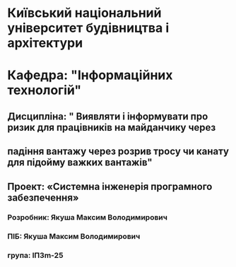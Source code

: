 # Київський національний університет будівництва і архітектури  
# Кафедра: "Інформаційних технологій"  
## Дисципліна: " Виявляти і інформувати про ризик для працівників на майданчику через 
## падіння вантажу через розрив тросу чи канату для підойму важких вантажів"  
## Проект: «Системна інженерія програмного забезпечення»  
### Розробник: Якуша Максим Володимирович
### ПІБ: Якуша Максим Володимирович
### група: ІПЗm-25

